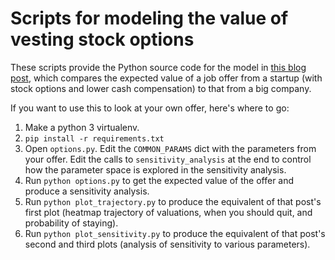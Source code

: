 # Scripts for modeling the value of vesting stock options

These scripts provide the Python source code for the model in [this blog post](http://benkuhn.net/optopt), which compares the expected value of a job offer from a startup (with stock options and lower cash compensation) to that from a big company.

If you want to use this to look at your own offer, here's where to go:

1. Make a python 3 virtualenv.
1. `pip install -r requirements.txt`
1. Open `options.py`. Edit the `COMMON_PARAMS` dict with the parameters from your offer. Edit the calls to `sensitivity_analysis` at the end to control how the parameter space is explored in the sensitivity analysis.
1. Run `python options.py` to get the expected value of the offer and produce a sensitivity analysis.
1. Run `python plot_trajectory.py` to produce the equivalent of that post's first plot (heatmap trajectory of valuations, when you should quit, and probability of staying).
1. Run `python plot_sensitivity.py` to produce the equivalent of that post's second and third plots (analysis of sensitivity to various parameters).
